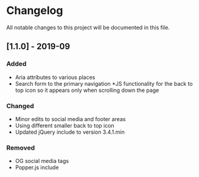 # Changelog
All notable changes to this project will be documented in this file.

## [1.1.0] - 2019-09
### Added
* Aria attributes to various places
* Search form to the primary navigation
*JS functionality for the back to top icon so it appears only when scrolling down the page

### Changed
* Minor edits to social media and footer areas
* Using different smaller back to top icon
* Updated jQuery include to version 3.4.1.min

### Removed
* OG social media tags
* Popper.js include
